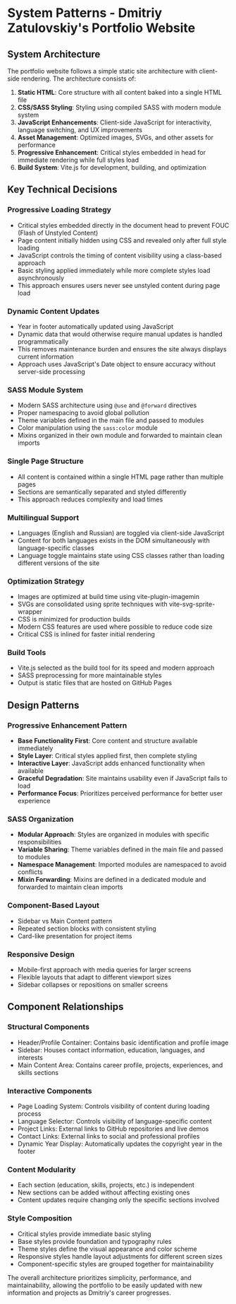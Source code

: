 # System Patterns - Dmitriy Zatulovskiy's Portfolio Website

## System Architecture
The portfolio website follows a simple static site architecture with client-side rendering. The architecture consists of:

1. **Static HTML**: Core structure with all content baked into a single HTML file
2. **CSS/SASS Styling**: Styling using compiled SASS with modern module system
3. **JavaScript Enhancements**: Client-side JavaScript for interactivity, language switching, and UX improvements
4. **Asset Management**: Optimized images, SVGs, and other assets for performance
5. **Progressive Enhancement**: Critical styles embedded in head for immediate rendering while full styles load
6. **Build System**: Vite.js for development, building, and optimization

## Key Technical Decisions

### Progressive Loading Strategy
- Critical styles embedded directly in the document head to prevent FOUC (Flash of Unstyled Content)
- Page content initially hidden using CSS and revealed only after full style loading
- JavaScript controls the timing of content visibility using a class-based approach
- Basic styling applied immediately while more complete styles load asynchronously
- This approach ensures users never see unstyled content during page load

### Dynamic Content Updates
- Year in footer automatically updated using JavaScript
- Dynamic data that would otherwise require manual updates is handled programmatically
- This removes maintenance burden and ensures the site always displays current information
- Approach uses JavaScript's Date object to ensure accuracy without server-side processing

### SASS Module System
- Modern SASS architecture using `@use` and `@forward` directives
- Proper namespacing to avoid global pollution
- Theme variables defined in the main file and passed to modules
- Color manipulation using the `sass:color` module
- Mixins organized in their own module and forwarded to maintain clean imports

### Single Page Structure
- All content is contained within a single HTML page rather than multiple pages
- Sections are semantically separated and styled differently
- This approach reduces complexity and load times

### Multilingual Support
- Languages (English and Russian) are toggled via client-side JavaScript
- Content for both languages exists in the DOM simultaneously with language-specific classes
- Language toggle maintains state using CSS classes rather than loading different versions of the site

### Optimization Strategy
- Images are optimized at build time using vite-plugin-imagemin
- SVGs are consolidated using sprite techniques with vite-svg-sprite-wrapper
- CSS is minimized for production builds
- Modern CSS features are used where possible to reduce code size
- Critical CSS is inlined for faster initial rendering

### Build Tools
- Vite.js selected as the build tool for its speed and modern approach
- SASS preprocessing for more maintainable styles
- Output is static files that are hosted on GitHub Pages

## Design Patterns

### Progressive Enhancement Pattern
- **Base Functionality First**: Core content and structure available immediately
- **Style Layer**: Critical styles applied first, then complete styling
- **Interactive Layer**: JavaScript adds enhanced functionality when available
- **Graceful Degradation**: Site maintains usability even if JavaScript fails to load
- **Performance Focus**: Prioritizes perceived performance for better user experience

### SASS Organization
- **Modular Approach**: Styles are organized in modules with specific responsibilities
- **Variable Sharing**: Theme variables defined in the main file and passed to modules
- **Namespace Management**: Imported modules are namespaced to avoid conflicts
- **Mixin Forwarding**: Mixins are defined in a dedicated module and forwarded to maintain clean imports

### Component-Based Layout
- Sidebar vs Main Content pattern
- Repeated section blocks with consistent styling
- Card-like presentation for project items

### Responsive Design
- Mobile-first approach with media queries for larger screens
- Flexible layouts that adapt to different viewport sizes
- Sidebar collapses or repositions on smaller screens

## Component Relationships

### Structural Components
- Header/Profile Container: Contains basic identification and profile image
- Sidebar: Houses contact information, education, languages, and interests
- Main Content Area: Contains career profile, projects, experiences, and skills sections

### Interactive Components
- Page Loading System: Controls visibility of content during loading process
- Language Selector: Controls visibility of language-specific content
- Project Links: External links to GitHub repositories and live demos
- Contact Links: External links to social and professional profiles
- Dynamic Year Display: Automatically updates the copyright year in the footer

### Content Modularity
- Each section (education, skills, projects, etc.) is independent
- New sections can be added without affecting existing ones
- Content updates require changing only the specific sections involved

### Style Composition
- Critical styles provide immediate basic styling
- Base styles provide foundation and typography rules
- Theme styles define the visual appearance and color scheme
- Responsive styles handle layout adjustments for different screen sizes
- Component-specific styles are grouped together for maintainability

The overall architecture prioritizes simplicity, performance, and maintainability, allowing the portfolio to be easily updated with new information and projects as Dmitriy's career progresses. 